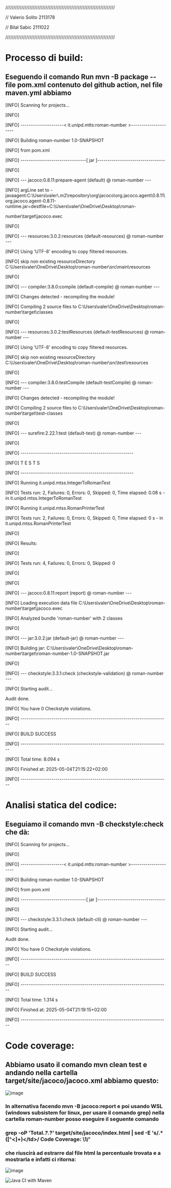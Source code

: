 ////////////////////////////////////////////////////////////////////

// Valerio Solito 2113178

// Bilal Sabic 2111022

////////////////////////////////////////////////////////////////////

# Processo di build:
## Eseguendo il comando Run mvn -B package --file pom.xml contenuto del github action, nel file maven.yml abbiamo

[INFO] Scanning for projects...

[INFO]

[INFO] ---------------------< it.unipd.mtts:roman-number >---------------------

[INFO] Building roman-number 1.0-SNAPSHOT

[INFO]   from pom.xml

[INFO] --------------------------------[ jar ]---------------------------------

[INFO]

[INFO] --- jacoco:0.8.11:prepare-agent (default) @ roman-number ---

[INFO] argLine set to -javaagent:C:\\Users\\valer\\.m2\\repository\\org\\jacoco\\org.jacoco.agent\\0.8.11\\org.jacoco.agent-0.8.11-runtime.jar=destfile=C:\\Users\\valer\\OneDrive\\Desktop\\roman-

number\\target\\jacoco.exec

[INFO]

[INFO] --- resources:3.0.2:resources (default-resources) @ roman-number ---

[INFO] Using 'UTF-8' encoding to copy filtered resources.

[INFO] skip non existing resourceDirectory C:\Users\valer\OneDrive\Desktop\roman-number\src\main\resources

[INFO]

[INFO] --- compiler:3.8.0:compile (default-compile) @ roman-number ---

[INFO] Changes detected - recompiling the module!

[INFO] Compiling 2 source files to C:\Users\valer\OneDrive\Desktop\roman-number\target\classes

[INFO]

[INFO] --- resources:3.0.2:testResources (default-testResources) @ roman-number ---

[INFO] Using 'UTF-8' encoding to copy filtered resources.


[INFO] skip non existing resourceDirectory C:\Users\valer\OneDrive\Desktop\roman-number\src\test\resources

[INFO]

[INFO] --- compiler:3.8.0:testCompile (default-testCompile) @ roman-number ---

[INFO] Changes detected - recompiling the module!

[INFO] Compiling 2 source files to C:\Users\valer\OneDrive\Desktop\roman-number\target\test-classes

[INFO]

[INFO] --- surefire:2.22.1:test (default-test) @ roman-number ---

[INFO]

[INFO] -------------------------------------------------------

[INFO]  T E S T S


[INFO] -------------------------------------------------------

[INFO] Running it.unipd.mtss.IntegerToRomanTest

[INFO] Tests run: 2, Failures: 0, Errors: 0, Skipped: 0, Time elapsed: 0.08 s - in it.unipd.mtss.IntegerToRomanTest

[INFO] Running it.unipd.mtss.RomanPrinterTest

[INFO] Tests run: 2, Failures: 0, Errors: 0, Skipped: 0, Time elapsed: 0 s - in it.unipd.mtss.RomanPrinterTest

[INFO]

[INFO] Results:

[INFO]

[INFO] Tests run: 4, Failures: 0, Errors: 0, Skipped: 0

[INFO]

[INFO]

[INFO] --- jacoco:0.8.11:report (report) @ roman-number ---

[INFO] Loading execution data file C:\Users\valer\OneDrive\Desktop\roman-number\target\jacoco.exec

[INFO] Analyzed bundle 'roman-number' with 2 classes

[INFO]

[INFO] --- jar:3.0.2:jar (default-jar) @ roman-number ---

[INFO] Building jar: C:\Users\valer\OneDrive\Desktop\roman-number\target\roman-number-1.0-SNAPSHOT.jar

[INFO]

[INFO] --- checkstyle:3.3.1:check (checkstyle-validation) @ roman-number ---

[INFO] Starting audit...

Audit done.

[INFO] You have 0 Checkstyle violations.

[INFO] ------------------------------------------------------------------------

[INFO] BUILD SUCCESS

[INFO] ------------------------------------------------------------------------

[INFO] Total time:  8.094 s

[INFO] Finished at: 2025-05-04T21:15:22+02:00

[INFO] ------------------------------------------------------------------------


# Analisi statica del codice:
## Eseguiamo il comando mvn -B checkstyle:check che dà:

[INFO] Scanning for projects...

[INFO]

[INFO] ---------------------< it.unipd.mtts:roman-number >---------------------

[INFO] Building roman-number 1.0-SNAPSHOT

[INFO]   from pom.xml

[INFO] --------------------------------[ jar ]---------------------------------

[INFO]

[INFO] --- checkstyle:3.3.1:check (default-cli) @ roman-number ---

[INFO] Starting audit...

Audit done.

[INFO] You have 0 Checkstyle violations.

[INFO] ------------------------------------------------------------------------

[INFO] BUILD SUCCESS

[INFO] ------------------------------------------------------------------------

[INFO] Total time:  1.314 s

[INFO] Finished at: 2025-05-04T21:19:15+02:00

[INFO] ------------------------------------------------------------------------

# Code coverage:
## Abbiamo usato il comando mvn clean test e andando nella cartella target/site/jacoco/jacoco.xml abbiamo questo:

![image](https://github.com/user-attachments/assets/b452b7e2-9696-4746-ad44-1f6c55a76b7f)

### In alternativa facendo mvn -B jacoco:report e poi usando WSL (windows subsistem for linux, per usare il comando grep) nella cartella roman-number posso eseguire il seguente comando 
### grep -oP 'Total.*?<td class="ctr2">.*?</td>' target/site/jacoco/index.html | sed -E 's/.*<td class="ctr2">([^<]+)<\/td>/ Code Coverage: \1/'
### che riuscirà ad estrarre dal file html la percentuale trovata e a mostrarla e infatti ci ritorna:

![image](https://github.com/user-attachments/assets/427dee06-15dc-4b6d-a519-bcf3bc68d64c)

![Java CI with Maven](https://github.com/valeriosolito/roman-number/actions/.github/workflows/maven.yml/badge.svg)
